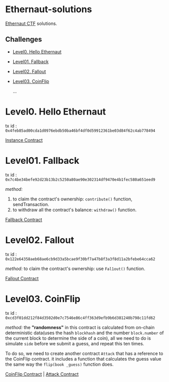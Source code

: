 # Ethernaut-solutions
[Ethernaut CTF](https://ethernaut.openzeppelin.com/) solutions.

## Challenges
- [Level0. Hello Ethernaut](#level0-hello-ethernaut) 
- [Level01. Fallback](#level01-fallback) 
- [Level02. Fallout](#level02-fallout) 
- [Level03. CoinFlip](#level03-coinflip)

    ...

# Level0. Hello Ethernaut
tx id : ` 0x4feb85ad00cda1d0976ebdb50ba46bf4df0d59912361be03d84f62c4ab778494 `

[Instance Contract](./challenges/Level0/Instance.sol)

# Level01. Fallback
tx id : ` 0x7c4be34befe92d23b13b2c5250a80ae90e302314df9470e4b1fec580a651eed9 `

*method:* 
1. to claim the contract's ownership: `contribute()` function, sendTransaction.
2. to withdraw all the contract's balance: `withdraw()` function.

[Fallback Contract](./challenges/Level1/Fallback.sol)

# Level02. Fallout
tx id : ` 0x122e64358aeb68ae6cb9d33a5bcae9f30bf7a47b8f3a3f8d11a2bfebe64cca62 `

*method:* to claim the contract's ownership: use `Fal1out()` function.

[Fallout Contract](./challenges/Level2/Fallout.sol)

# Level03. CoinFlip
tx id : ` 0xcd3f01dd212f84d3502d0e7c7546e86c4ff363d9efb9b6d381240b798c11fd62 `

*method:* the **"randomness"** in this contract is calculated from on-chain deterministic data(uses the hash `blockhash` and the number `block.number` of the current block to determine the side of a coin), all we need to do is simulate `side` before we submit a guess, and repeat this ten times.

To do so, we need to create another contract `Attack` that has a reference to the CoinFlip contract. it includes a function that calculates the guess value  the same way the `flip(book _guess)` function does.

[CoinFlip Contract](./challenges/Level3/CoinFlip.sol)  |  [Attack Contract](./challenges/Level3/Attack.sol) 